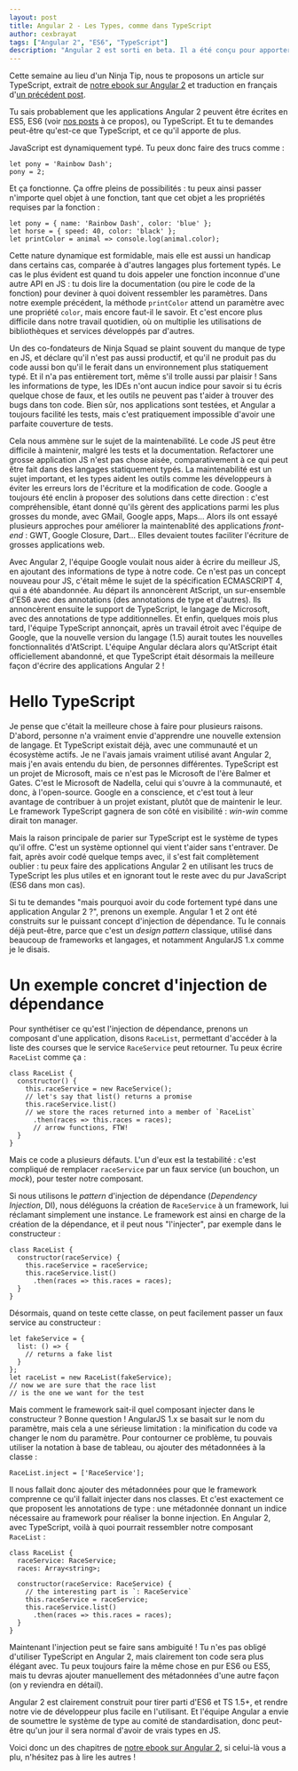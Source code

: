 ```yaml
---
layout: post
title: Angular 2 - Les Types, comme dans TypeScript
author: cexbrayat
tags: ["Angular 2", "ES6", "TypeScript"]
description: "Angular 2 est sorti en beta. Il a été conçu pour apporter beaucoup de choses incroyables en développement web, comme TypeScript. Regardons de plus près!"
---
```


Cette semaine au lieu d'un Ninja Tip, nous te proposons un article sur TypeScript, extrait de [notre ebook sur Angular&nbsp;2](https://books.ninja-squad.com/angular2) et traduction en français d'[un précédent post](/2015/11/03/types/).

Tu sais probablement que les applications Angular&nbsp;2 peuvent être écrites en ES5, ES6 (voir [nos posts](/tags.html#ES6-ref) à ce propos), ou TypeScript. Et tu te demandes peut-être qu'est-ce que TypeScript, et ce qu'il apporte de plus.

JavaScript est dynamiquement typé. Tu peux donc faire des trucs comme&nbsp;:

    let pony = 'Rainbow Dash';
    pony = 2;

Et ça fonctionne. Ça offre pleins de possibilités&nbsp;: tu peux ainsi passer n'importe quel objet à une fonction, tant que cet objet a les propriétés requises par la fonction&nbsp;:

    let pony = { name: 'Rainbow Dash', color: 'blue' };
    let horse = { speed: 40, color: 'black' };
    let printColor = animal => console.log(animal.color);

Cette nature dynamique est formidable, mais elle est aussi un handicap dans certains cas, comparée à d'autres langages plus fortement typés. Le cas le plus évident est quand tu dois appeler une fonction inconnue d'une autre API en JS&nbsp;: tu dois lire la documentation (ou pire le code de la fonction) pour deviner à quoi doivent ressembler les paramètres. Dans notre exemple précédent, la méthode `printColor` attend un paramètre avec une propriété `color`, mais encore faut-il le savoir. Et c'est encore plus difficile dans notre travail quotidien, où on multiplie les utilisations de bibliothèques et services développés par d'autres.

Un des co-fondateurs de Ninja Squad se plaint souvent du manque de type en JS, et déclare qu'il n'est pas aussi productif, et qu'il ne produit pas du code aussi bon qu'il le ferait dans un environnement plus statiquement typé. Et il n'a pas entièrement tort, même s'il trolle aussi par plaisir&nbsp;! Sans les informations de type, les IDEs n'ont aucun indice pour savoir si tu écris quelque chose de faux, et les outils ne peuvent pas t'aider à trouver des bugs dans ton code. Bien sûr, nos applications sont testées, et Angular a toujours facilité les tests, mais c'est pratiquement impossible d'avoir une parfaite couverture de tests.

Cela nous ammène sur le sujet de la maintenabilité. Le code JS peut être difficile à maintenir, malgré les tests et la documentation. Refactorer une grosse application JS n'est pas chose aisée, comparativement à ce qui peut être fait dans des langages statiquement typés. La maintenabilité est un sujet important, et les types aident les outils comme les développeurs à éviter les erreurs lors de l'écriture et la modification de code. Google a toujours été enclin à proposer des solutions dans cette direction&nbsp;: c'est compréhensible, étant donné qu'ils gèrent des applications parmi les plus grosses du monde, avec GMail, Google apps, Maps... Alors ils ont essayé plusieurs approches pour améliorer la maintenablité des applications _front-end_&nbsp;: GWT, Google Closure, Dart... Elles devaient toutes faciliter l'écriture de grosses applications web.

Avec Angular&nbsp;2, l'équipe Google voulait nous aider à écrire du meilleur JS, en ajoutant des informations de type à notre code. Ce n'est pas un concept nouveau pour JS, c'était même le sujet de la spécification ECMASCRIPT&nbsp;4, qui a été abandonnée. Au départ ils annoncèrent AtScript, un sur-ensemble d'ES6 avec des annotations (des annotations de type et d'autres). Ils annoncèrent ensuite le support de TypeScript, le langage de Microsoft, avec des annotations de type additionnelles. Et enfin, quelques mois plus tard, l'équipe TypeScript annonçait, après un travail étroit avec l'équipe de Google, que la nouvelle version du langage (1.5) aurait toutes les nouvelles fonctionnalités d'AtScript. L'équipe Angular déclara alors qu'AtScript était officiellement abandonné, et que TypeScript était désormais la meilleure façon d'écrire des applications Angular&nbsp;2&nbsp;!

# Hello TypeScript

Je pense que c'était la meilleure chose à faire pour plusieurs raisons. D'abord, personne n'a vraiment envie d'apprendre une nouvelle extension de langage. Et TypeScript existait déjà, avec une communauté et un écosystème actifs. Je ne l'avais jamais vraiment utilisé avant Angular&nbsp;2, mais j'en avais entendu du bien, de personnes différentes. TypeScript est un projet de Microsoft, mais ce n'est pas le Microsoft de l'ère Balmer et Gates. C'est le Microsoft de Nadella, celui qui s'ouvre à la communauté, et donc, à l'open-source. Google en a conscience, et c'est tout à leur avantage de contribuer à un projet existant, plutôt que de maintenir le leur. Le framework TypeScript gagnera de son côté en visibilité&nbsp;: _win-win_ comme dirait ton manager.

Mais la raison principale de parier sur TypeScript est le système de types qu'il offre. C'est un système optionnel qui vient t'aider sans t'entraver. De fait, après avoir codé quelque temps avec, il s'est fait complètement oublier&nbsp;: tu peux faire des applications Angular&nbsp;2 en utilisant les trucs de TypeScript les plus utiles et en ignorant tout le reste avec du pur JavaScript (ES6 dans mon cas).

Si tu te demandes "mais pourquoi avoir du code fortement typé dans une application Angular&nbsp;2&nbsp;?", prenons un exemple. Angular 1 et 2 ont été construits sur le puissant concept d'injection de dépendance. Tu le connais déjà peut-être, parce que c'est un _design pattern_ classique, utilisé dans beaucoup de frameworks et langages, et notamment AngularJS&nbsp;1.x comme je le disais.

# Un exemple concret d'injection de dépendance

Pour synthétiser ce qu'est l'injection de dépendance, prenons un composant d'une application, disons `RaceList`, permettant d'accéder à la liste des courses que le service `RaceService` peut retourner. Tu peux écrire `RaceList` comme ça&nbsp;:

    class RaceList {
      constructor() {
        this.raceService = new RaceService();
        // let's say that list() returns a promise
        this.raceService.list()
        // we store the races returned into a member of `RaceList`
          .then(races => this.races = races);
          // arrow functions, FTW!
      }
    }

Mais ce code a plusieurs défauts. L'un d'eux est la testabilité&nbsp;: c'est compliqué de remplacer `raceService` par un faux service (un bouchon, un _mock_), pour tester notre composant.

Si nous utilisons le _pattern_ d'injection de dépendance (_Dependency Injection_, DI), nous déléguons la création de `RaceService` à un framework, lui réclamant simplement une instance. Le framework est ainsi en charge de la création de la dépendance, et il peut nous "l'injecter", par exemple dans le constructeur&nbsp;:

    class RaceList {
      constructor(raceService) {
        this.raceService = raceService;
        this.raceService.list()
          .then(races => this.races = races);
      }
    }

Désormais, quand on teste cette classe, on peut facilement passer un faux service au constructeur&nbsp;:

    let fakeService = {
      list: () => {
        // returns a fake list
      }
    };
    let raceList = new RaceList(fakeService);
    // now we are sure that the race list
    // is the one we want for the test

Mais comment le framework sait-il quel composant injecter dans le constructeur&nbsp;? Bonne question&nbsp;! AngularJS&nbsp;1.x se basait sur le nom du paramètre, mais cela a une sérieuse limitation&nbsp;: la minification du code va changer le nom du paramètre. Pour contourner ce problème, tu pouvais utiliser la notation à base de tableau, ou ajouter des métadonnées à la classe&nbsp;:

    RaceList.inject = ['RaceService'];

Il nous fallait donc ajouter des métadonnées pour que le framework comprenne ce qu'il fallait injecter dans nos classes. Et c'est exactement ce que proposent les annotations de type&nbsp;: une métadonnée donnant un indice nécessaire au framework pour réaliser la bonne injection. En Angular&nbsp;2, avec TypeScript, voilà à quoi pourrait ressembler notre composant `RaceList`&nbsp;:

    class RaceList {
      raceService: RaceService;
      races: Array<string>;

      constructor(raceService: RaceService) {
        // the interesting part is `: RaceService`
        this.raceService = raceService;
        this.raceService.list()
          .then(races => this.races = races);
      }
    }

Maintenant l'injection peut se faire sans ambiguité&nbsp;! Tu n'es pas obligé d'utiliser TypeScript en Angular&nbsp;2, mais clairement ton code sera plus élégant avec. Tu peux toujours faire la même chose en pur ES6 ou ES5, mais tu devras ajouter manuellement des métadonnées d'une autre façon (on y reviendra en détail).

Angular&nbsp;2 est clairement construit pour tirer parti d'ES6 et TS 1.5+, et rendre notre vie de développeur plus facile en l'utilisant. Et l'équipe Angular a envie de soumettre le système de type au comité de standardisation, donc peut-être qu'un jour il sera normal d'avoir de vrais types en JS.

Voici donc un des chapitres de [notre ebook sur Angular&nbsp;2](https://books.ninja-squad.com/angular2), si celui-là vous a plu, n'hésitez pas à lire les autres&nbsp;!
